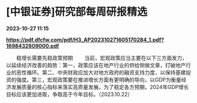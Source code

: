 # [中银证券]研究部每周研报精选

**2023-10-27 11:15**

**https://pdf.dfcfw.com/pdf/H3_AP202310271605170284_1.pdf?1698432609000.pdf**

　　稳增长需要先稳政策预期 　　当前，宏观政策应当主要在以下三方面发力，以延续经济改善的趋势：第一，政策应该在地产行业的供给侧做文章，打破地产行业的恶性循环。第二、中央财政应加大对地方政府的融资支持力度，以保持基建投资的强度。第三，宏观政策要在推进增长方面有更明确的导向，以GDP为衡量经济发展质量的核心指标来落实高质量发展。为了稳定各方预期，2024年GDP增长目标应该更加进取，争取高于今年目标。（2023.10.22）
